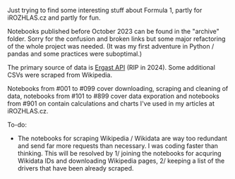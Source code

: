 Just trying to find some interesting stuff about Formula 1, partly for iROZHLAS.cz and partly for fun.

Notebooks published before October 2023 can be found in the "archive" folder. Sorry for the confusion and broken links but some major refactoring of the whole project was needed. (It was my first adventure in Python / pandas and some practices were suboptimal.)

The primary source of data is [Ergast API](http://ergast.com/mrd/) (RIP in 2024). Some additional CSVs were scraped from Wikipedia.

Notebooks from #001 to #099 cover downloading, scraping and cleaning of data, notebooks from #101 to #899 cover data exporation and notebooks from #901 on contain calculations and charts I've used in my articles at iROZHLAS.cz.

To-do:

- The notebooks for scraping Wikipedia / Wikidata are way too redundant and send far more requests than necessary. I was coding faster than thinking. This will be resolved by 1/ joining the notebooks for acquring Wikidata IDs and downloading Wikipedia pages, 2/ keeping a list of the drivers that have been already scraped.